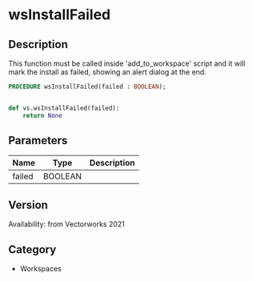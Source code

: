 # wsInstallFailed

## Description
This function must be called inside 'add_to_workspace' script and it will mark the install as failed, showing an alert dialog at the end.

```pascal
PROCEDURE wsInstallFailed(failed : BOOLEAN);
```

```python

def vs.wsInstallFailed(failed):
    return None
```

## Parameters
|Name|Type|Description|
|---|---|---|
|failed|BOOLEAN||

## Version
Availability: from Vectorworks 2021
## Category
* Workspaces

